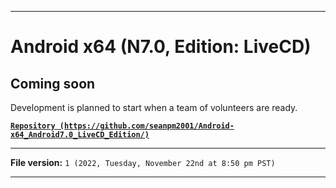 
***

# Android x64 (N7.0, Edition: LiveCD)

## Coming soon

Development is planned to start when a team of volunteers are ready.

**[`Repository (https://github.com/seanpm2001/Android-x64_Android7.0_LiveCD_Edition/)`](https://github.com/seanpm2001/Android-x64_Android7.0_LiveCD_Edition/)**

***

**File version:** `1 (2022, Tuesday, November 22nd at 8:50 pm PST)`

***
